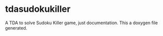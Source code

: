 # tdasudokukiller
A TDA to solve Sudoku Killer game, just documentation.
This a doxygen file generated.
